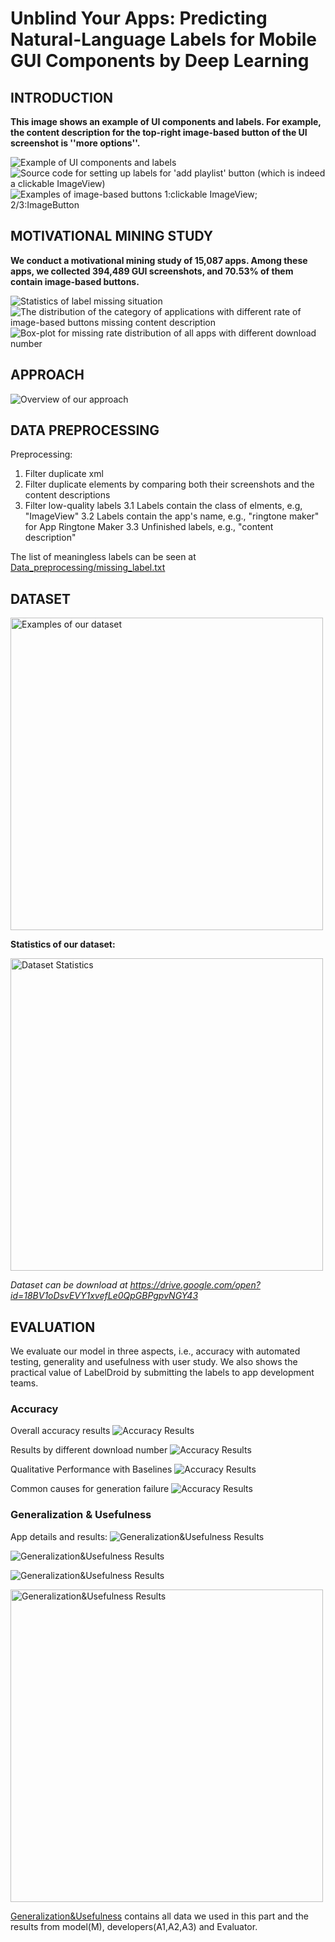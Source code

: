 # Unblind Your Apps: Predicting Natural-Language Labels for Mobile GUI Components by Deep Learning

## INTRODUCTION

<b> This image shows an example of UI components and labels. For example, the content description for the top-right image-based button of the UI screenshot is ''more options''.</b>

<img src="./Introduction/Figure1.png" alt="Example of UI components and labels" />

<img src="./Introduction/Figure2.png" alt="Source code for setting up labels for 'add playlist' button (which is indeed a clickable ImageView)" />

<img src="./Introduction/Figure3.png" alt="Examples of image-based buttons 1:clickable ImageView; 2/3:ImageButton" />

## MOTIVATIONAL MINING STUDY

<b>We conduct a motivational mining study of 15,087 apps. Among these apps, we collected 394,489 GUI screenshots, and 70.53% of them contain image-based buttons.</b>

<img src="./Motivational_mining_study/Table1.png" alt="Statistics of label missing situation" />

<img src="./Motivational_mining_study/Figure4.png" alt="The distribution of the category of applications with different rate of image-based buttons missing content description" />

<img src="./Motivational_mining_study/Figure5.png" alt="Box-plot for missing rate distribution of all apps with different download number" />

## APPROACH

<img src="./Approach/Figure6.png" alt="Overview of our approach" />


## DATA PREPROCESSING

Preprocessing:
1. Filter duplicate xml
2. Filter duplicate elements by comparing both their screenshots and the content descriptions
3. Filter low-quality labels
	3.1 Labels contain the class of elments, e.g, "ImageView"
	3.2 Labels contain the app's name, e.g., "ringtone maker" for App Ringtone Maker
	3.3 Unfinished labels, e.g., "content description"

The list of meaningless labels can be seen at [Data_preprocessing/missing_label.txt](./Dataset/meaningless_label.txt)


## DATASET

<img src="./Dataset/Figure7.png" alt="Examples of our dataset" width="500"/>


<b>Statistics of our dataset:</b>

<img src="./Dataset/Table2.png" alt="Dataset Statistics" width="500"/>

*Dataset can be download at <https://drive.google.com/open?id=18BV1oDsvEVY1xvefLe0QpGBPgpvNGY43>*

## EVALUATION
We evaluate our model in three aspects, i.e., accuracy with
automated testing, generality and usefulness with user study. We
also shows the practical value of LabelDroid by submitting the
labels to app development teams.

### Accuracy

Overall accuracy results
![Accuracy Results](Accuracy/Table3.png)

Results by different download number
![Accuracy Results](Accuracy/Figure8.png)

Qualitative Performance with Baselines
![Accuracy Results](Accuracy/Table4.png)

Common causes for generation failure
![Accuracy Results](Accuracy/Table5.png)


### Generalization & Usefulness

App details and results:
![Generalization&Usefulness Results](Generalization%26Usefulness/app_details.png)

![Generalization&Usefulness Results](Generalization%26Usefulness/boxplot.png)

![Generalization&Usefulness Results](Generalization%26Usefulness/Table7.png)

<img src="Generalization&Usefulness/boxplot.png" alt="Generalization&Usefulness Results" width="500"/>

[Generalization&Usefulness](https://github.com/icse2020Accessibility/icse2020Accessibility/blob/master/Generalization%26Usefulness) contains all data we used in this part and the results from model(M), developers(A1,A2,A3) and Evaluator.
